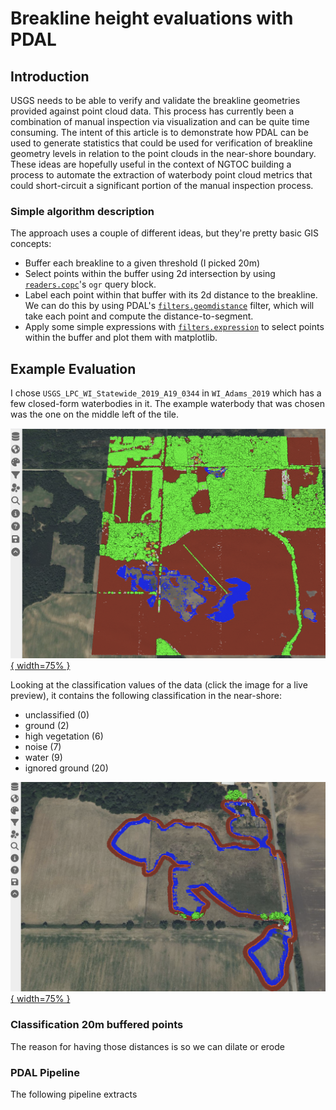 # Breakline height evaluations with PDAL

## Introduction

USGS needs to be able to verify and validate the breakline geometries provided
against point cloud data. This process has currently been a combination of
manual inspection via visualization and can be quite time consuming. The
intent of this article is to demonstrate how PDAL can be used to generate
statistics that could be used for verification of breakline geometry levels
in relation to the point clouds in the near-shore boundary. These ideas
are hopefully useful in the context of NGTOC building a process to automate the
extraction of waterbody point cloud metrics that could short-circuit a
significant portion of the manual inspection process.

### Simple algorithm description

The approach uses a couple of different ideas, but they're pretty basic GIS
concepts:

* Buffer each breakline to a given threshold (I picked 20m)
* Select points within the buffer using 2d intersection by using
  [`readers.copc`](https://pdal.io/en/latest/stages/readers.copc.html)'s `ogr`
  query block.
* Label each point within that buffer with its 2d distance to the breakline. We
  can do this by using PDAL's
  [`filters.geomdistance`](https://pdal.io/en/latest/stages/filters.geomdistance.html)
  filter, which will take each point and compute the distance-to-segment.
* Apply some simple expressions with [`filters.expression`](https://pdal.io/en/latest/stages/filters.expression.html) to select points within the buffer and plot them with matplotlib.

## Example Evaluation

I chose ``USGS_LPC_WI_Statewide_2019_A19_0344`` in `WI_Adams_2019` which has a few closed-form waterbodies in it. The example waterbody that was chosen was the one on the middle left of the tile.

[![USGS_LPC_WI_Statewide_2019_A19_0344](./pictures/example-tile.png 'Example tile'){ width=75% }](https://viewer.copc.io?state=7dfe03e2f18ddf44b3a6dcfac384d963d6492a3d58ffc0b71a03daa5c1d25502)

Looking at the classification values of the data (click the image for a live preview), it contains the following classification in the near-shore:

* unclassified (0)
* ground (2)
* high vegetation (6)
* noise (7)
* water (9)
* ignored ground (20)

[![USGS_LPC_WI_Statewide_2019_A19_0344](./pictures/near-shore-classification.png 'Near shore classification'){ width=75% }](https://viewer.copc.io?state=02e460d164c36e0a2291ee642576728a2ae958aa0e33bb5731790ab355d8cce4)


### Classification 20m buffered points


The reason for having those distances is so we can dilate or erode

### PDAL Pipeline

The following pipeline extracts




